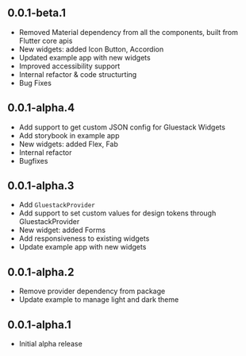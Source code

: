 ## 0.0.1-beta.1

- Removed Material dependency from all the components, built from Flutter core apis
- New widgets: added Icon Button, Accordion
- Updated example app with new widgets
- Improved accessibility support
- Internal refactor & code structurting
- Bug Fixes

## 0.0.1-alpha.4

- Add support to get custom JSON config for Gluestack Widgets
- Add storybook in example app
- New widgets: added Flex, Fab
- Internal refactor
- Bugfixes

## 0.0.1-alpha.3

- Add `GluestackProvider`
- Add support to set custom values for design tokens through GluestackProvider
- New widget: added Forms
- Add responsiveness to existing widgets
- Update example app with new widgets

## 0.0.1-alpha.2

- Remove provider dependency from package
- Update example to manage light and dark theme

## 0.0.1-alpha.1

- Initial alpha release
